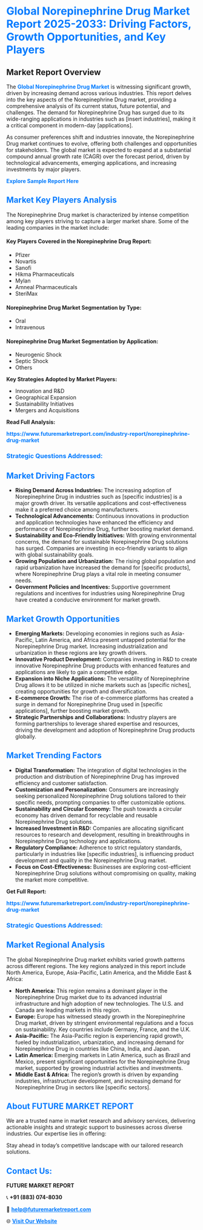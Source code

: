 <h1 style="color: #007BFF;">Global Norepinephrine Drug Market Report 2025-2033: Driving Factors, Growth Opportunities, and Key Players</h1>

<section id="overview">
<h2>Market Report Overview</h2>
<p>The <a href="https://www.futuremarketreport.com/industry-report/norepinephrine-drug-market" style="color: #007BFF; text-decoration: none;"><strong>Global Norepinephrine Drug Market</strong></a> is witnessing significant growth, driven by increasing demand across various industries. This report delves into the key aspects of the Norepinephrine Drug market, providing a comprehensive analysis of its current status, future potential, and challenges. The demand for Norepinephrine Drug has surged due to its wide-ranging applications in industries such as [insert industries], making it a critical component in modern-day [applications].</p>
<p>As consumer preferences shift and industries innovate, the Norepinephrine Drug market continues to evolve, offering both challenges and opportunities for stakeholders. The global market is expected to expand at a substantial compound annual growth rate (CAGR) over the forecast period, driven by technological advancements, emerging applications, and increasing investments by major players.</p>
</section>

<section id="overview">
<p><a href="https://www.futuremarketreport.com/request-sample/reportId=79548" style="color: #007BFF; text-decoration: none;"><strong>Explore Sample Report Here</strong></a></p>
</section>

<section id="key-players">
<h2 style="color: #007BFF;">Market Key Players Analysis</h2>
<p>The Norepinephrine Drug market is characterized by intense competition among key players striving to capture a larger market share. Some of the leading companies in the market include:</p>
<h4>Key Players Covered in the Norepinephrine Drug Report:</h4>
<ul><li>Pfizer</li><li>Novartis</li><li>Sanofi</li><li>Hikma Pharmaceuticals</li><li>Mylan</li><li>Amneal Pharmaceuticals</li><li>SteriMax</li></ul>
<h4>Norepinephrine Drug Market Segmentation by Type:</h4>
<ul><li>Oral</li><li>Intravenous</li></ul>

<h4>Norepinephrine Drug Market Segmentation by Application:</h4>
<ul><li>Neurogenic Shock</li><li>Septic Shock</li><li>Others</li></ul>
<p><strong>Key Strategies Adopted by Market Players:</strong></p>
<ul>
<li>Innovation and R&D</li>
<li>Geographical Expansion</li>
<li>Sustainability Initiatives</li>
<li>Mergers and Acquisitions</li>
</ul>
</section>

<section>
<p><strong>Read Full Analysis: </strong></p><a href="https://www.futuremarketreport.com/industry-report/norepinephrine-drug-market" style="color: #007BFF; text-decoration: none;"><strong>https://www.futuremarketreport.com/industry-report/norepinephrine-drug-market</strong></a>
<h3 style="color: #007BFF;">Strategic Questions Addressed:</h3>
</section>

<section id="driving-factors">
<h2 style="color: #007BFF;">Market Driving Factors</h2>
<ul>
<li><strong>Rising Demand Across Industries:</strong> The increasing adoption of Norepinephrine Drug in industries such as [specific industries] is a major growth driver. Its versatile applications and cost-effectiveness make it a preferred choice among manufacturers.</li>
<li><strong>Technological Advancements:</strong> Continuous innovations in production and application technologies have enhanced the efficiency and performance of Norepinephrine Drug, further boosting market demand.</li>
<li><strong>Sustainability and Eco-Friendly Initiatives:</strong> With growing environmental concerns, the demand for sustainable Norepinephrine Drug solutions has surged. Companies are investing in eco-friendly variants to align with global sustainability goals.</li>
<li><strong>Growing Population and Urbanization:</strong> The rising global population and rapid urbanization have increased the demand for [specific products], where Norepinephrine Drug plays a vital role in meeting consumer needs.</li>
<li><strong>Government Policies and Incentives:</strong> Supportive government regulations and incentives for industries using Norepinephrine Drug have created a conducive environment for market growth.</li>
</ul>
</section>

<section id="growth-opportunities">
<h2 style="color: #007BFF;">Market Growth Opportunities</h2>
<ul>
<li><strong>Emerging Markets:</strong> Developing economies in regions such as Asia-Pacific, Latin America, and Africa present untapped potential for the Norepinephrine Drug market. Increasing industrialization and urbanization in these regions are key growth drivers.</li>
<li><strong>Innovative Product Development:</strong> Companies investing in R&D to create innovative Norepinephrine Drug products with enhanced features and applications are likely to gain a competitive edge.</li>
<li><strong>Expansion into Niche Applications:</strong> The versatility of Norepinephrine Drug allows it to be utilized in niche markets such as [specific niches], creating opportunities for growth and diversification.</li>
<li><strong>E-commerce Growth:</strong> The rise of e-commerce platforms has created a surge in demand for Norepinephrine Drug used in [specific applications], further boosting market growth.</li>
<li><strong>Strategic Partnerships and Collaborations:</strong> Industry players are forming partnerships to leverage shared expertise and resources, driving the development and adoption of Norepinephrine Drug products globally.</li>
</ul>
</section>

<section id="trending-factors">
<h2 style="color: #007BFF;">Market Trending Factors</h2>
<ul>
<li><strong>Digital Transformation:</strong> The integration of digital technologies in the production and distribution of Norepinephrine Drug has improved efficiency and customer satisfaction.</li>
<li><strong>Customization and Personalization:</strong> Consumers are increasingly seeking personalized Norepinephrine Drug solutions tailored to their specific needs, prompting companies to offer customizable options.</li>
<li><strong>Sustainability and Circular Economy:</strong> The push towards a circular economy has driven demand for recyclable and reusable Norepinephrine Drug solutions.</li>
<li><strong>Increased Investment in R&D:</strong> Companies are allocating significant resources to research and development, resulting in breakthroughs in Norepinephrine Drug technology and applications.</li>
<li><strong>Regulatory Compliance:</strong> Adherence to strict regulatory standards, particularly in industries like [specific industries], is influencing product development and quality in the Norepinephrine Drug market.</li>
<li><strong>Focus on Cost-Effectiveness:</strong> Businesses are exploring cost-efficient Norepinephrine Drug solutions without compromising on quality, making the market more competitive.</li>
</ul>
</section>

<section>
<p><strong>Get Full Report: </strong></p><a href="https://www.futuremarketreport.com/industry-report/norepinephrine-drug-market" style="color: #007BFF; text-decoration: none;"><strong>https://www.futuremarketreport.com/industry-report/norepinephrine-drug-market</strong></a>
<h3 style="color: #007BFF;">Strategic Questions Addressed:</h3>
</section>


<section id="regional-analysis">
<h2 style="color: #007BFF;">Market Regional Analysis</h2>
<p>The global Norepinephrine Drug market exhibits varied growth patterns across different regions. The key regions analyzed in this report include North America, Europe, Asia-Pacific, Latin America, and the Middle East & Africa:</p>
<ul>
<li><strong>North America:</strong> This region remains a dominant player in the Norepinephrine Drug market due to its advanced industrial infrastructure and high adoption of new technologies. The U.S. and Canada are leading markets in this region.</li>
<li><strong>Europe:</strong> Europe has witnessed steady growth in the Norepinephrine Drug market, driven by stringent environmental regulations and a focus on sustainability. Key countries include Germany, France, and the U.K.</li>
<li><strong>Asia-Pacific:</strong> The Asia-Pacific region is experiencing rapid growth, fueled by industrialization, urbanization, and increasing demand for Norepinephrine Drug in countries like China, India, and Japan.</li>
<li><strong>Latin America:</strong> Emerging markets in Latin America, such as Brazil and Mexico, present significant opportunities for the Norepinephrine Drug market, supported by growing industrial activities and investments.</li>
<li><strong>Middle East & Africa:</strong> The region’s growth is driven by expanding industries, infrastructure development, and increasing demand for Norepinephrine Drug in sectors like [specific sectors].</li>
</ul>
</section>

<footer>
<h2 style="color: #007BFF;">About FUTURE MARKET REPORT</h2>
<p>We are a trusted name in market research and advisory services, delivering actionable insights and strategic support to businesses across diverse industries. Our expertise lies in offering:</p>

<p>Stay ahead in today’s competitive landscape with our tailored research solutions.</p>

<h2 style="color: #007BFF;">Contact Us:</h2>
<p><strong>FUTURE MARKET REPORT</strong></p>
<p>📞 <strong>+91 (883) 074-8030</strong></p>
<p>📧 <strong><a href="mailto:help@futuremarketreport.com" style="color: #007BFF;">help@futuremarketreport.com</a></strong></p>
<p>🌐 <strong><a href="https://www.futuremarketreport.com/" style="color: #007BFF;">Visit Our Website</a></strong></p>
</footer>